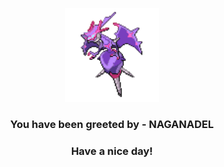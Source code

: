 <p align="center">
            <img src="https://raw.githubusercontent.com/PokeAPI/sprites/master/sprites/pokemon/804.png" width="150" height="150">
          </p>
          <h3 align="center">You have been greeted by - <b>NAGANADEL</b></h3>
          <h3 align="center">Have a nice day!</h3>
